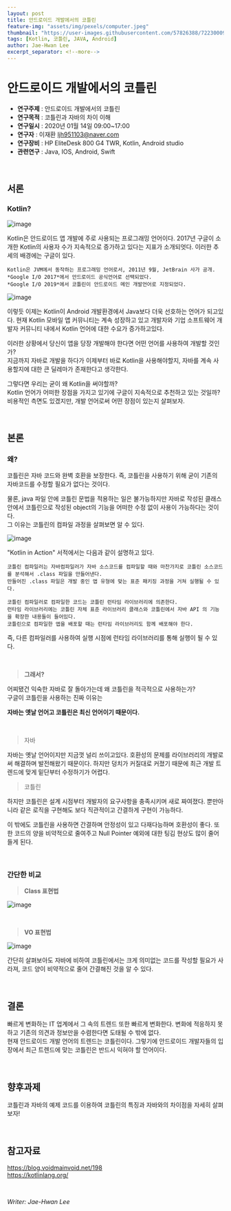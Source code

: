 ```yaml
---
layout: post
title: 안드로이드 개발에서의 코틀린
feature-img: "assets/img/pexels/computer.jpeg"
thumbnail: "https://user-images.githubusercontent.com/57826388/72230009-16dc8880-35f6-11ea-8758-a6a214f1177f.png"
tags: [Kotlin, 코틀린, JAVA, Android]
author: Jae-Hwan Lee
excerpt_separator: <!--more-->
---
```

# 안드로이드 개발에서의 코틀린
<!--more-->
* **연구주제** : 안드로이드 개발에서의 코틀린
* **연구목적** : 코틀린과 자바의 차이 이해
* **연구일시** : 2020년 01월 14일 09:00~17:00
* **연구자** : 이재환 <ljh951103@naver.com>
* **연구장비** : HP EliteDesk 800 G4 TWR, Kotlin, Android studio
* **관련연구** : Java, IOS, Android, Swift

&nbsp;

## 서론

### **Kotlin?**
![image](https://user-images.githubusercontent.com/57826388/72230009-16dc8880-35f6-11ea-8758-a6a214f1177f.png)

Kotlin은 안드로이드 앱 개발에 주로 사용되는 프로그래밍 언어이다.
2017년 구글이 소개한 Kotlin의 사용자 수가 지속적으로 증가하고 있다는 지표가 소개되엇다. 이러한 추세의 배경에는 구글이 있다.

````
Kotlin은 JVM에서 동작하는 프로그래밍 언어로서, 2011년 9월, JetBrain 사가 공개.  
*Google I/O 2017*에서 안드로이드 공식언어로 선택되었다.   
*Google I/O 2019*에서 코틀린이 안드로이드 메인 개발언어로 지정되었다.
````
![image](https://user-images.githubusercontent.com/57826388/72230603-eeef2400-35f9-11ea-95ac-6d950cc9f695.png)

이렇듯 이제는 Kotlin이 Android 개발환경에서 Java보다 더욱 선호하는 언어가 되고있다. 현재 Kotlin 모바일 앱 커뮤니티는 계속 성장하고 있고 개발자와 기업 소프트웨어 개발자 커뮤니티 내에서 Kotlin 언어에 대한 수요가 증가하고있다.  

이러한 상황에서 당신이 앱을 당장 개발해야 한다면 어떤 언어를 사용하여 개발할 것인가?  
지금까지 자바로 개발을 하다가 이제부터 바로 Kotlin을 사용해야할지, 자바를 계속 사용할지에 대한 큰 딜레마가 존재한다고 생각한다.  

그렇다면 우리는 굳이 왜 Kotlin을 써야할까?  
Kotlin 언어가 어떠한 장점을 가지고 있기에 구글이 지속적으로 추천하고 있는 것일까?  
비용적인 측면도 있겠지만, 개발 언어로써 어떤 장점이 있는지 살펴보자.

&nbsp;

## 본론

### **왜?**

코틀린은 자바 코드와 완벽 호환을 보장한다. 즉, 코틀린을 사용하기 위해 굳이 기존의 자바코드를 수정할 필요가 없다는 것이다.   

물론, java 파일 안에 코틀린 문법을 적용하는 일은 불가능하지만 자바로 작성된 클래스 안에서 코틀린으로 작성된 object의 기능을 어떠한 수정 없이 사용이 가능하다는 것이다.  
그 이유는 코틀린의 컴파일 과정을 살펴보면 알 수 있다.

![image](https://user-images.githubusercontent.com/57826388/72230163-142e6300-35f7-11ea-84c2-450875d51b7e.png)

"Kotlin in Action" 서적에서는 다음과 같이 설명하고 있다.  

````
코틀린 컴파일러는 자바컴파일러가 자바 소스코드를 컴파일할 때와 마찬가지로 코틀린 소스코드를 분석해서 .class 파일을 만들어낸다.  
만들어진 .class 파일은 개발 중인 앱 유형에 맞는 표준 패키징 과정을 거쳐 실행될 수 있다.  
````
````
코틀린 컴파일러로 컴파일한 코드는 코틀린 런타임 라이브러리에 의존한다.  
런타임 라이브러리에는 코틀린 자체 표준 라이브러리 클래스와 코틀린에서 자바 API 의 기능을 확장한 내용들이 들어있다.  
코틀린으로 컴파일한 앱을 배포할 때는 런타임 라이브러리도 함께 배포해야 한다.
````

즉, 다른 컴파일러를 사용하여 실행 시점에 런타임 라이브러리를 통해 실행이 될 수 있다.

&nbsp;

> **그래서?**

어찌됐건 익숙한 자바로 잘 돌아가는데 왜 코틀린을 적극적으로 사용하는가?  
구글이 코틀린을 사용하는 진짜 이유는  

**자바는 옛날 언어고 코틀린은 최신 언어이기 때문이다.**

&nbsp;

>자바  

 자바는 옛날 언어이지만 지금껏 널리 쓰이고있다. 호환성의 문제를 라이브러리의 개발로써 해결하며 발전해왔기 때문이다. 하지만 덩치가 커질대로 커졌기 때문에 최근 개발 트렌드에 맞게 밑단부터 수정하기가 어렵다.  


>코틀린

하지만 코틀린은 설계 시점부터 개발자의 요구사항을 충족시키며 새로 짜여졌다. 뿐만아니라 같은 로직을 구현해도 보다 직관적이고 간결하게 구현이 가능하다.

이 밖에도 코틀린을 사용하면 간결하며 안정성이 있고 다재다능하며 호환성이 좋다. 또한 코드의 양을 비약적으로 줄여주고 Null Pointer 예외에 대한 팅김 현상도 많이 줄어들게 된다.

&nbsp;

### **간단한 비교**

>**Class 표현법**

![image](https://user-images.githubusercontent.com/57826388/72230866-886b0580-35fb-11ea-9499-b0f0412109f0.png)

&nbsp;

>**VO 표현법**

![image](https://user-images.githubusercontent.com/57826388/72230874-90c34080-35fb-11ea-8d64-20aba7260ef6.png)

간단히 살펴보아도 자바에 비하여 코틀린에서는 크게 의미없는 코드를 작성할 필요가 사라져, 코드 양이 비약적으로 줄어 간결해진 것을 알 수 있다.

&nbsp;

## 결론

빠르게 변화하는 IT 업계에서 그 속의 트렌드 또한 빠르게 변화한다. 변화에 적응하지 못하고 기존의 의견과 정보만을 수렴한다면 도태될 수 밖에 없다.  
현재 안드로이드 개발 언어의 트렌드는 코틀린이다. 그렇기에 안드로이드 개발자들의 입장에서 최근 트렌드에 맞는 코틀린은 반드시 익혀야 할 언어이다.

&nbsp;

## 향후과제

코틀린과 자바의 예제 코드를 이용하여 코틀린의 특징과 자바와의 차이점을 자세히 살펴보자!

&nbsp;

## 참고자료

<https://blog.voidmainvoid.net/198>  
<https://kotlinlang.org/>

&nbsp;

*Writer: Jae-Hwan Lee*




